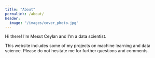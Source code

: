 ```yaml
---
title: "About"
permalink: /about/
header:
  image: "/images/cover_photo.jpg"
---
```


Hi there! I'm Mesut Ceylan and I'm a data scientist.

This website includes some of my projects on machine learning and data science.
Please do not hesitate me for further questions and comments.
